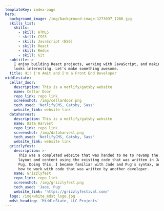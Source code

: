 ```yaml
---
templateKey: index-page
hero:
  background_image: /img/background-image-1273097_1280.jpg
  skills_list:
    skills:
      - skill: HTML5
      - skill: CSS3
      - skill: JavaScript (ES6)
      - skill: React
      - skill: Redux
      - skill: Git
  subtitle: >-
    I enjoy building React projects, working with JavaScript, and making UI that
    looks interesting. Let's make something awesome.
  title: Hi! I'm Amit and I'm a Front End Developer
middlestate:
  cellar_door:
    description: This is a netlify/gatsby website
    name: Cellar Door
    repo_link: repo link
    screenshot: /img/cellardoor.png
    tech_used: 'NetlifyCMS, Gatsby, Sass'
    website_link: website link
  dataharvest:
    description: This is a netlify/gatsby website
    name: Data Harvest
    repo_link: repo link
    screenshot: /img/dataharvest.png
    tech_used: 'NetlifyCMS, Gatsby, Sass'
    website_link: website link
  grizzlyfest:
    description: >-
      This was a completed website that was handed to me to revamp the homepage
      layout and content using the existing code that was written in Jade and
      Pug. Doing this, I became familiar with Jade and Pug's syntax, and learned
      how to work with code that was written by another developer. 
    name: Grizzlyfest
    repo_link: repo link
    screenshot: /img/grizzlyfest.png
    tech_used: 'Jade, Pug'
    website_link: 'https://grizzlyfestival.com/'
  logo: /img/white_mdst_logo.jpg
  mdst_heading: 'MiddleState, LLC Projects'
---
```


